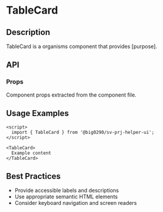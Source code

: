 # TableCard

## Description

TableCard is a organisms component that provides [purpose].

## API

### Props

Component props extracted from the component file.

## Usage Examples

```svelte
<script>
  import { TableCard } from '@big0290/sv-prj-helper-ui';
</script>

<TableCard>
  Example content
</TableCard>
```

## Best Practices

- Provide accessible labels and descriptions
- Use appropriate semantic HTML elements
- Consider keyboard navigation and screen readers
